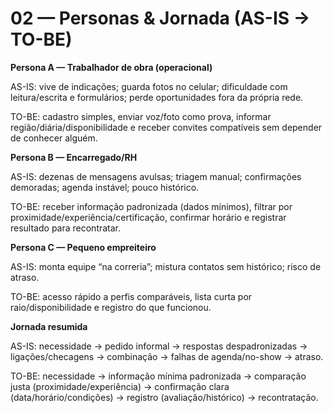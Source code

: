 # 02 — Personas & Jornada (AS-IS → TO-BE)

**Persona A — Trabalhador de obra (operacional)**  

AS-IS: vive de indicações; guarda fotos no celular; dificuldade com leitura/escrita e formulários; perde oportunidades fora da própria rede.  

TO-BE: cadastro simples, enviar voz/foto como prova, informar região/diária/disponibilidade e receber convites compatíveis sem depender de conhecer alguém.

**Persona B — Encarregado/RH**  

AS-IS: dezenas de mensagens avulsas; triagem manual; confirmações demoradas; agenda instável; pouco histórico.  

TO-BE: receber informação padronizada (dados mínimos), filtrar por proximidade/experiência/certificação, confirmar horário e registrar resultado para recontratar.

**Persona C — Pequeno empreiteiro**  

AS-IS: monta equipe “na correria”; mistura contatos sem histórico; risco de atraso.  

TO-BE: acesso rápido a perfis comparáveis, lista curta por raio/disponibilidade e registro do que funcionou.

**Jornada resumida**  

AS-IS: necessidade → pedido informal → respostas despadronizadas → ligações/checagens → combinação → falhas de agenda/no-show → atraso.  

TO-BE: necessidade → informação mínima padronizada → comparação justa (proximidade/experiência) → confirmação clara (data/horário/condições) → registro (avaliação/histórico) → recontratação.
